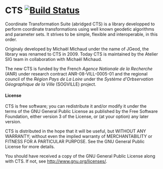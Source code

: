 # CTS [![Build Status](https://travis-ci.org/irstv/CTS.png?branch=master)](https://travis-ci.org/irstv/CTS)

Coordinate Transformation Suite (abridged CTS)  is a library developped to
perform coordinate transformations using well known geodetic algorithms and
parameter sets.  It strives to be simple, flexible and interoperable, in this
order.

Originaly developed by Michaël Michaud under the name of JGeod, the library was
renamed to CTS in 2009.  Today CTS is maintained by the Atelier SIG team in
collaboration with Michaël Michaud.

The new CTS is funded by the French *Agence Nationale de la Recherche* (ANR) under
research contract ANR-08-VILL-0005-01 and the regional council of the *Région Pays
de La Loire* under the *Système d'Orbservation Géographique de la Ville*
(SOGVILLE) project.

#### License

CTS is free software; you can redistribute it and/or modify it under the terms
of the GNU General Public License as published by the Free Software Foundation,
either version 3 of the License, or (at your option) any later version.

CTS is distributed in the hope that it will be useful, but WITHOUT ANY WARRANTY;
without even the implied warranty of MERCHANTABILITY or FITNESS FOR A PARTICULAR
PURPOSE.  See the GNU General Public License for more details.

You should have received a copy of the GNU General Public License along with
CTS.  If not, see <http://www.gnu.org/licenses/>.
